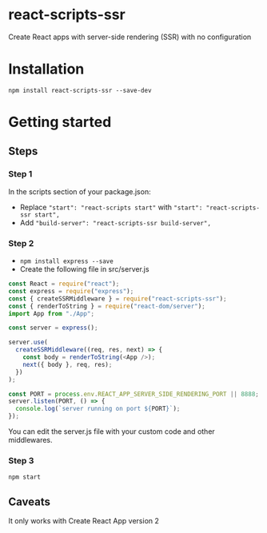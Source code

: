 # react-scripts-ssr

Create React apps with server-side rendering (SSR) with no configuration

# Installation

`npm install react-scripts-ssr --save-dev`

# Getting started

## Steps

### Step 1

In the scripts section of your package.json:

- Replace `"start": "react-scripts start"` with `"start": "react-scripts-ssr start",`
- Add `"build-server": "react-scripts-ssr build-server",`

### Step 2

- `npm install express --save`
- Create the following file in src/server.js

```javascript
const React = require("react");
const express = require("express");
const { createSSRMiddleware } = require("react-scripts-ssr");
const { renderToString } = require("react-dom/server");
import App from "./App";

const server = express();

server.use(
  createSSRMiddleware((req, res, next) => {
    const body = renderToString(<App />);
    next({ body }, req, res);
  })
);

const PORT = process.env.REACT_APP_SERVER_SIDE_RENDERING_PORT || 8888;
server.listen(PORT, () => {
  console.log(`server running on port ${PORT}`);
});
```

You can edit the server.js file with your custom code and other middlewares.

### Step 3

`npm start`

## Caveats

It only works with Create React App version 2
